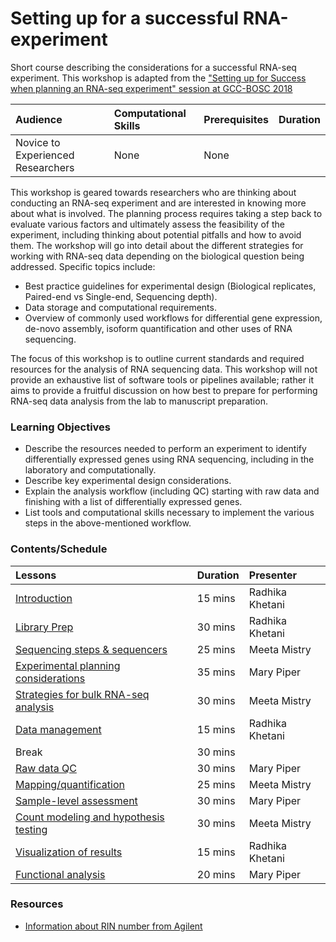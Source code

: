 # Setting up for a successful RNA-experiment

Short course describing the considerations for a successful RNA-seq experiment. This workshop is adapted from the ["Setting up for Success when planning an RNA-seq experiment" session at GCC-BOSC 2018](https://hbctraining.github.io/GCC-BOSC-2018/)


| Audience | Computational Skills | Prerequisites | Duration |
:----------|:----------|:----------|:----------|
| Novice to Experienced Researchers | None | None | |

This workshop is geared towards researchers who are thinking about conducting an RNA-seq experiment and are interested in knowing more about what is involved. The planning process requires taking a step back to evaluate various factors and ultimately assess the feasibility of the experiment, including thinking about potential pitfalls and how to avoid them. The workshop will go into detail about the different strategies for working with RNA-seq data depending on the biological question being addressed. Specific topics include:

* Best practice guidelines for experimental design (Biological replicates, Paired-end vs Single-end, Sequencing depth).
* Data storage and computational requirements.
* Overview of commonly used workflows for differential gene expression, de-novo assembly, isoform quantification and other uses of RNA sequencing.

The focus of this workshop is to outline current standards and required resources for the analysis of RNA sequencing data. This workshop will not provide an exhaustive list of software tools or pipelines available; rather it aims to provide a fruitful discussion on how best to prepare for performing RNA-seq data analysis from the lab to manuscript preparation.


### Learning Objectives

* Describe the resources needed to perform an experiment to identify differentially expressed genes using RNA sequencing, including in the laboratory and computationally.
* Describe key experimental design considerations.
* Explain the analysis workflow (including QC) starting with raw data and finishing with a list of differentially expressed genes. 
* List tools and computational skills necessary to implement the various steps in the above-mentioned workflow.

### Contents/Schedule


| Lessons            | Duration | Presenter | 
|:------------------------|:----------|:----------|
| [Introduction](https://hbctraining.github.io/GCC-BOSC-2018/slides/Intro_to_workshop.pdf) | 15 mins | Radhika Khetani |
| [Library Prep](https://hbctraining.github.io/GCC-BOSC-2018/slides/library_prep.pdf) | 30 mins | Radhika Khetani |
| [Sequencing steps & sequencers](https://hbctraining.github.io/GCC-BOSC-2018/slides/sequencing_technologies_mm.pdf) | 25 mins | Meeta Mistry |
| [Experimental planning considerations](lessons/experimental_planning_considerations.md) | 35 mins | Mary Piper |
| [Strategies for bulk RNA-seq analysis](https://hbctraining.github.io/GCC-BOSC-2018/slides/RNAseq-strategies_mm.pdf) | 30 mins | Meeta Mistry |
| [Data management](https://hbctraining.github.io/GCC-BOSC-2018/slides/data_management.pdf) | 15 mins | Radhika Khetani |
| Break | 30 mins |  |
| [Raw data QC](https://hbctraining.github.io/GCC-BOSC-2018/slides/QC_rawdata_mp.pdf) | 30 mins | Mary Piper |
| [Mapping/quantification](https://hbctraining.github.io/GCC-BOSC-2018/slides/alignment_quantification.pdf)| 25 mins | Meeta Mistry |
| [Sample-level assessment](https://hbctraining.github.io/GCC-BOSC-2018/lessons/sample_level_QC.html) | 30 mins | Mary Piper |
| [Count modeling and hypothesis testing](lessons/count_modeling.md) | 30 mins | Meeta Mistry |
| [Visualization of results](lessons/data_visualization.md)| 15 mins | Radhika Khetani |
| [Functional analysis](https://hbctraining.github.io/GCC-BOSC-2018/slides/functional_analysis_mp.pdf) | 20 mins | Mary Piper |

### Resources

* [Information about RIN number from Agilent](https://www.agilent.com/cs/library/applications/5989-1165EN.pdf)

